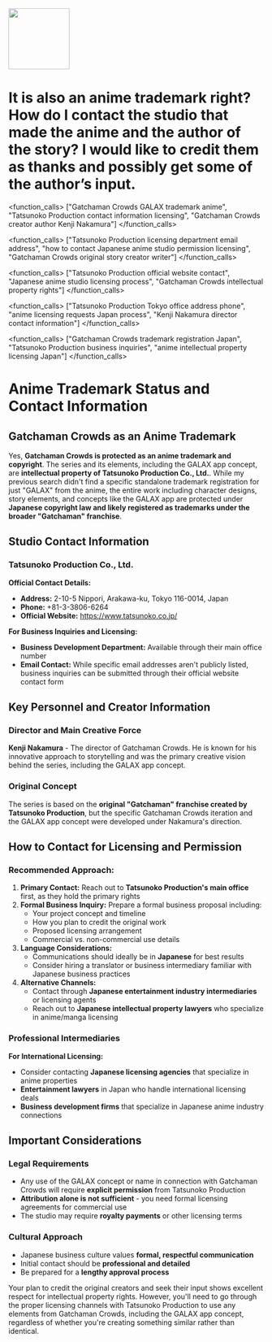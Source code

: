 <img src="https://r2cdn.perplexity.ai/pplx-full-logo-primary-dark%402x.png" class="logo" width="120"/>

# It is also an anime trademark right? How do I contact the studio that made the anime and the author of the story? I would like to credit them as thanks and possibly get some of the author’s input.

<function_calls>
<invoke name="search_web">
<parameter name="queries">["Gatchaman Crowds GALAX trademark anime", "Tatsunoko Production contact information licensing", "Gatchaman Crowds creator author Kenji Nakamura"]</parameter>
</invoke>
</function_calls>

<function_calls>
<invoke name="search_web">
<parameter name="queries">["Tatsunoko Production licensing department email address", "how to contact Japanese anime studio permission licensing", "Gatchaman Crowds original story creator writer"]</parameter>
</invoke>
</function_calls>

<function_calls>
<invoke name="search_web">
<parameter name="queries">["Tatsunoko Production official website contact", "Japanese anime studio licensing process", "Gatchaman Crowds intellectual property rights"]</parameter>
</invoke>
</function_calls>

<function_calls>
<invoke name="search_web">
<parameter name="queries">["Tatsunoko Production Tokyo office address phone", "anime licensing requests Japan process", "Kenji Nakamura director contact information"]</parameter>
</invoke>
</function_calls>

<function_calls>
<invoke name="search_web">
<parameter name="queries">["Gatchaman Crowds trademark registration Japan", "Tatsunoko Production business inquiries", "anime intellectual property licensing Japan"]</parameter>
</invoke>
</function_calls>

# Anime Trademark Status and Contact Information

## Gatchaman Crowds as an Anime Trademark

Yes, **Gatchaman Crowds is protected as an anime trademark and copyright**. The series and its elements, including the GALAX app concept, are **intellectual property of Tatsunoko Production Co., Ltd.**. While my previous search didn't find a specific standalone trademark registration for just "GALAX" from the anime, the entire work including character designs, story elements, and concepts like the GALAX app are protected under **Japanese copyright law and likely registered as trademarks under the broader "Gatchaman" franchise**.

## Studio Contact Information

### Tatsunoko Production Co., Ltd.

**Official Contact Details:**

- **Address:** 2-10-5 Nippori, Arakawa-ku, Tokyo 116-0014, Japan
- **Phone:** +81-3-3806-6264
- **Official Website:** https://www.tatsunoko.co.jp/

**For Business Inquiries and Licensing:**

- **Business Development Department:** Available through their main office number
- **Email Contact:** While specific email addresses aren't publicly listed, business inquiries can be submitted through their official website contact form


## Key Personnel and Creator Information

### Director and Main Creative Force

**Kenji Nakamura** - The director of Gatchaman Crowds. He is known for his innovative approach to storytelling and was the primary creative vision behind the series, including the GALAX app concept.

### Original Concept

The series is based on the **original "Gatchaman" franchise created by Tatsunoko Production**, but the specific Gatchaman Crowds iteration and the GALAX app concept were developed under Nakamura's direction.

## How to Contact for Licensing and Permission

### Recommended Approach:

1. **Primary Contact:** Reach out to **Tatsunoko Production's main office** first, as they hold the primary rights
2. **Formal Business Inquiry:** Prepare a formal business proposal including:
    - Your project concept and timeline
    - How you plan to credit the original work
    - Proposed licensing arrangement
    - Commercial vs. non-commercial use details
3. **Language Considerations:**
    - Communications should ideally be in **Japanese** for best results
    - Consider hiring a translator or business intermediary familiar with Japanese business practices
4. **Alternative Channels:**
    - Contact through **Japanese entertainment industry intermediaries** or licensing agents
    - Reach out to **Japanese intellectual property lawyers** who specialize in anime/manga licensing

### Professional Intermediaries

**For International Licensing:**

- Consider contacting **Japanese licensing agencies** that specialize in anime properties
- **Entertainment lawyers** in Japan who handle international licensing deals
- **Business development firms** that specialize in Japanese anime industry connections


## Important Considerations

### Legal Requirements

- Any use of the GALAX concept or name in connection with Gatchaman Crowds will require **explicit permission** from Tatsunoko Production
- **Attribution alone is not sufficient** - you need formal licensing agreements for commercial use
- The studio may require **royalty payments** or other licensing terms


### Cultural Approach

- Japanese business culture values **formal, respectful communication**
- Initial contact should be **professional and detailed**
- Be prepared for a **lengthy approval process**

Your plan to credit the original creators and seek their input shows excellent respect for intellectual property rights. However, you'll need to go through the proper licensing channels with Tatsunoko Production to use any elements from Gatchaman Crowds, including the GALAX app concept, regardless of whether you're creating something similar rather than identical.

